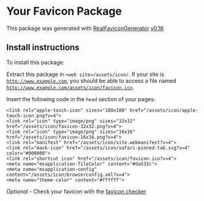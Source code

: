 # Your Favicon Package

This package was generated with [RealFaviconGenerator](https://realfavicongenerator.net/) [v0.16](https://realfavicongenerator.net/change_log#v0.16)

## Install instructions

To install this package:

Extract this package in <code>&lt;web site&gt;/assets/icon/</code>. If your site is <code>http://www.example.com</code>, you should be able to access a file named <code>http://www.example.com/assets/icon/favicon.ico</code>.

Insert the following code in the `head` section of your pages:

    <link rel="apple-touch-icon" sizes="180x180" href="/assets/icon/apple-touch-icon.png?v=4">
    <link rel="icon" type="image/png" sizes="32x32" href="/assets/icon/favicon-32x32.png?v=4">
    <link rel="icon" type="image/png" sizes="16x16" href="/assets/icon/favicon-16x16.png?v=4">
    <link rel="manifest" href="/assets/icon/site.webmanifest?v=4">
    <link rel="mask-icon" href="/assets/icon/safari-pinned-tab.svg?v=4" color="#000000">
    <link rel="shortcut icon" href="/assets/icon/favicon.ico?v=4">
    <meta name="msapplication-TileColor" content="#da532c">
    <meta name="msapplication-config" content="/assets/icon/browserconfig.xml?v=4">
    <meta name="theme-color" content="#ffffff">

*Optional* - Check your favicon with the [favicon checker](https://realfavicongenerator.net/favicon_checker)